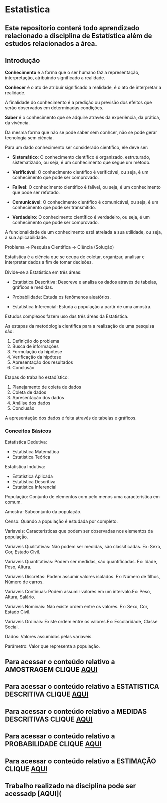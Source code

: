 # Estatistica

## Este repositorio conterá todo aprendizado relacionado a disciplina de Estatística além de estudos relacionados a área.

## Introdução

**Conhecimento** é a forma que o ser humano faz a representação, interpretação, atribuindo significado a realidade. 

**Conhecer** é o ato de atribuir significado a realidade, é o ato de interpretar a realidade.

A finalidade do conhecimento é a predição ou previsão dos efeitos que serão observados em determinadas condições.

**Saber** é o conhecimento que se adquire através da experiência, da prática, da vivência.

Da mesma forma que não se pode saber sem conhcer, não se pode gerar tecnologia sem ciência.

Para um dado conhecimento ser considerado científico, ele deve ser:

* **Sistemático**: O conhecimento científico é organizado, estruturado, sistematizado, ou seja, é um conhecimento que segue um método.

* **Verificável**: O conhecimento científico é verificável, ou seja, é um conhecimento que pode ser comprovado.

* **Falível**: O conhecimento científico é falível, ou seja, é um conhecimento que pode ser refutado.

* **Comunicável**: O conhecimento científico é comunicável, ou seja, é um conhecimento que pode ser transmitido.

* **Verdadeiro**: O conhecimento científico é verdadeiro, ou seja, é um conhecimento que pode ser comprovado.

A funcionalidade de um conhecimento está atrelada a sua utilidade, ou seja, a sua aplicabilidade.

Problema -> Pesquisa Cientifica -> Ciência (Solução)


Estatistica é a ciência que se ocupa de coletar, organizar, analisar e interpretar dados a fim de tomar decisões.

Divide-se a Estatistica em três áreas:

-   Estatistica Descritiva: Descreve e analisa os dados através de tabelas, gráficos e medidas.

-   Probabilidade: Estuda os fenômenos aleatórios.

-   Estatistica Inferencial: Estuda a população a partir de uma amostra.

Estudos complexos fazem uso das três áreas da Estatistica.

As estapas da metodologia cientifica para a realização de uma pesquisa são:

1. Definição do problema
2. Busca de informações
3. Formulação da hipótese
4. Verificação da hipótese
5. Apresentação dos resultados
6. Conclusão

Etapas do trabalho estadístico:

1. Planejamento de coleta de dados
2. Coleta de dados
3. Apresentação dos dados
4. Análise dos dados
5. Conclusão

A apresentação dos dados é feita através de tabelas e gráficos.

### Conceitos Básicos

Estatistica Dedutiva:

-   Estatistica Matemática
-   Estatistica Teórica

Estatistica Indutiva:

-   Estatistica Aplicada
-   Estatistica Descritiva
-   Estatistica Inferencial

População: Conjunto de elementos com pelo menos uma característica em comum.

Amostra: Subconjunto da população.

Censo: Quando a população é estudada por completo.

Variaveis: Características que podem ser observadas nos elementos da população.

Variaveis Qualitativas: Não podem ser medidas, são classificadas. Ex: Sexo, Cor, Estado Civil.

Variaveis Quantitativas: Podem ser medidas, são quantificadas. Ex: Idade, Peso, Altura.

Variaveis Discretas: Podem assumir valores isolados. Ex: Número de filhos, Número de carros.

Variaveis Contínuas: Podem assumir valores em um intervalo.Ex: Peso, Altura, Salário.

Variaveis Nominais: Não existe ordem entre os valores. Ex: Sexo, Cor, Estado Civil.

Variaveis Ordinais: Existe ordem entre os valores.Ex: Escolaridade, Classe Social.


Dados: Valores assumidos pelas variaveis.

Parâmetro: Valor que representa a população.

## Para acessar o conteúdo relativo a AMOSTRAGEM CLIQUE [AQUI](https://github.com/pcmoraesmenezes/Estatistica/blob/main/AMOSTRAGEM.md)

## Para acessar o conteúdo relativo a ESTATISTICA DESCRITIVA CLIQUE [AQUI](https://github.com/pcmoraesmenezes/Estatistica/blob/main/ESTATISTICADESCRITIVA.MD)

## Para acessar o conteúdo relativo a MEDIDAS DESCRITIVAS CLIQUE [AQUI](https://github.com/pcmoraesmenezes/Estatistica/blob/main/MEDIDASDESCRITIVAS.md)


## Para acessar o conteúdo relativo a PROBABILIDADE CLIQUE [AQUI](https://github.com/pcmoraesmenezes/Estatistica/blob/main/PROBABILIDADE.md)

## Para acessar o conteúdo relativo a ESTIMAÇÃO CLIQUE [AQUI](https://github.com/pcmoraesmenezes/Estatistica/blob/main/ESTIMACAO.md)

## Trabalho realizado na disciplina pode ser acessadp [AQUI](

